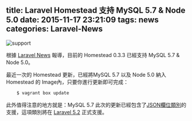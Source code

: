 title: Laravel Homestead 支持 MySQL 5.7 & Node 5.0
date: 2015-11-17 23:21:09
tags: news
categories: Laravel-News
---

![support](http://i.imgur.com/YdMqYwT.png)

根據 [Laravel News](https://laravel-news.com/2015/11/laravel-homestead-now-with-mysql-5-7-and-node-5-0/) 報導，目前的 Homestead 0.3.3 已經支持 MySQL 5.7 & Node 5.0。

<!-- more -->

最近一次的 Homestead 更新，已經將MySQL 5.7 以及 Node 5.0 納入 Homestead 的 Image內，只要你進行更新即可完成：

``` bash
    $ vagrant box update
```

此外值得注意的地方就是：MySQL 5.7 此次的更新已經包含了[JSON欄位類別](https://dev.mysql.com/doc/refman/5.7/en/json.html)的支援，這項類別將在 [Laravel 5.2](https://laravel-news.com/2015/11/laravel-5-2-a-look-at-whats-coming/) 正式支援。